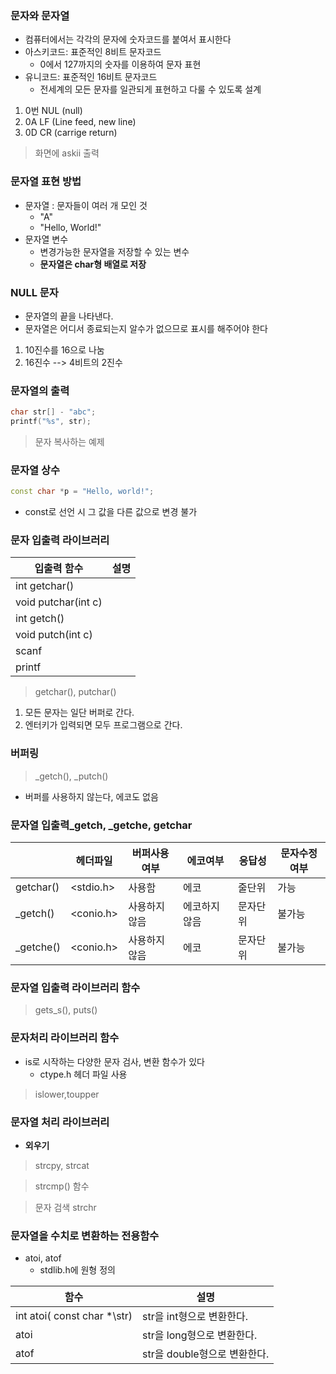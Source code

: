 ### 문자와 문자열

- 컴퓨터에서는 각각의 문자에 숫자코드를 붙여서 표시한다
- 아스키코드: 표준적인 8비트 문자코드
	- 0에서 127까지의 숫자를 이용하여 문자 표현
- 유니코드: 표준적인 16비트 문자코드
	- 전세계의 모든 문자를 일관되게 표현하고 다룰 수 있도록 설계
	
1. 0번 NUL (null)
2. 0A LF (Line feed, new line)
3. 0D CR (carrige return)

> 화면에 askii 출력

### 문자열 표현 방법

- 문자열 : 문자들이 여러 개 모인 것
	- "A"
	- "Hello, World!"
- 문자열 변수
	- 변경가능한 문자열을 저장할 수 있는 변수
	- **문자열은 char형 배열로 저장**
	
### NULL 문자
- 문자열의 끝을 나타낸다.
- 문자열은 어디서 종료되는지 알수가 없으므로 표시를 해주어야 한다

1. 10진수를 16으로 나눔
2. 16진수 --> 4비트의 2진수 

### 문자열의 출력
```cpp
char str[] - "abc";
printf("%s", str);
```

> 문자 복사하는 예제

### 문자열 상수
```cpp
const char *p = "Hello, world!";
```
- const로 선언 시 그 값을 다른 값으로 변경 불가

### 문자 입출력 라이브러리

|입출력 함수|설명|
|------|--------|
|int getchar()|
|void putchar(int c)|
|int getch()|
|void putch(int c)|
|scanf|
|printf|

> getchar(), putchar()

1. 모든 문자는 일단 버퍼로 간다.
2. 엔터키가 입력되면 모두 프로그램으로 간다.

### 버퍼링

> _getch(), _putch() 

- 버퍼를 사용하지 않는다, 에코도 없음

### 문자열 입출력_getch, _getche, getchar

| |헤더파일|버퍼사용여부|에코여부|응답성|문자수정여부|
|------|----|------|-------|------|------|
|getchar()|<stdio.h>|사용함|에코|줄단위|가능|
|_getch()|<conio.h>|사용하지 않음|에코하지 않음|문자단위|불가능|
|_getche()|<conio.h>|사용하지 않음|에코|문자단위|불가능|

### 문자열 입출력 라이브러리 함수

> gets_s(), puts()

### 문자처리 라이브러리 함수
- is로 시작하는 다양한 문자 검사, 변환 함수가 있다
	- ctype.h 헤더 파일 사용

> islower,toupper	

### 문자열 처리 라이브러리

- **외우기**

> strcpy, strcat

> strcmp() 함수

> 문자 검색 strchr

### 문자열을 수치로 변환하는 전용함수

- atoi, atof
	- stdlib.h에 원형 정의

|함수|설명|
|------|---------|
|int atoi( const char *\str)|str을 int형으로 변환한다.|
|atoi|str을 long형으로 변환한다.|
|atof|str을 double형으로 변환한다.|